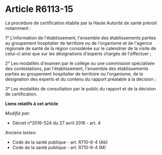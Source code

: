# Article R6113-15

La procédure de certification établie par la Haute Autorité de santé prévoit notamment :

1° L'information de l'établissement, l'ensemble des établissements parties au groupement hospitalier de territoire ou de
l'organisme et de l'agence régionale de santé de la région considérée sur le calendrier de la visite de celui-ci ainsi que
sur les désignations d'experts chargés de l'effectuer ;

2° Les modalités d'examen par le collège ou une commission spécialisée des contestations, par l'établissement, l'ensemble des
établissements parties au groupement hospitalier de territoire ou l'organisme, de la désignation des experts et du contenu du
rapport préalable à la décision ;

3° Les modalités de consultation par le public du rapport et de la décision de certification.

**Liens relatifs à cet article**

_Modifié par_:

  - Décret n°2016-524 du 27 avril 2016 - art. 4

_Anciens textes_:

  - Code de la santé publique - art. R710-6-4 (Ab)
  - Code de la santé publique - art. R710-6-4 (M)
